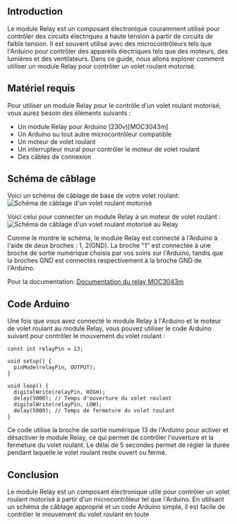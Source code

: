
## Introduction

Le module Relay est un composant électronique couramment utilisé pour contrôler des circuits électriques à haute tension à partir de circuits de faible tension. Il est souvent utilisé avec des microcontrôleurs tels que l'Arduino pour contrôler des appareils électriques tels que des moteurs, des lumières et des ventilateurs. Dans ce guide, nous allons explorer comment utiliser un module Relay pour contrôler un volet roulant motorisé.

## Matériel requis

Pour utiliser un module Relay pour le contrôle d'un volet roulant motorisé, vous aurez besoin des éléments suivants :

-   Un module Relay pour Arduino (230v)[MOC3043m]
-   Un Arduino ou tout autre microcontrôleur compatible
-   Un moteur de volet roulant
-   Un interrupteur mural pour contrôler le moteur de volet roulant
-   Des câbles de connexion

## Schéma de câblage

Voici un schéma de câblage de base de votre volet roulant:
![Schéma de câblage d'un volet roulant motorisé](https://europe1.discourse-cdn.com/arduino/optimized/4X/6/a/2/6a27da9bab24b2c3acf428e469918ec4e07f71d9_2_474x500.jpeg)


 Voici celui pour connecter un module Relay à un moteur de volet roulant :
![Schéma de câblage d'un volet roulant motorisé au Relay](https://www.astuces-pratiques.fr/imagesarticles/24/piloter-un-triac-avec-arduino-ou-pic_1.webp)

Comme le montre le schéma, le module Relay est connecté à l'Arduino à l'aide de deux broches : 1, 2(GND). La broche "1" est connectée à une broche de sortie numérique choisis par vos soins sur l'Arduino, tandis que la broches GND est connectés respectivement à la broche GND de l'Arduino.

Pour la documentation: 
[Documentation du relay MOC3043m](https://www.onsemi.com/pdf/datasheet/moc3043m-d.pdf)


## Code Arduino

Une fois que vous avez connecté le module Relay à l'Arduino et le moteur de volet roulant au module Relay, vous pouvez utiliser le code Arduino suivant pour contrôler le mouvement du volet roulant :

```arduino
const int relayPin = 13;

void setup() {
  pinMode(relayPin, OUTPUT);
}

void loop() {
  digitalWrite(relayPin, HIGH);
  delay(5000); // Temps d'ouverture du volet roulant
  digitalWrite(relayPin, LOW);
  delay(5000); // Temps de fermeture du volet roulant
}
``` 

Ce code utilise la broche de sortie numérique 13 de l'Arduino pour activer et désactiver le module Relay, ce qui permet de contrôler l'ouverture et la fermeture du volet roulant. Le délai de 5 secondes permet de régler la durée pendant laquelle le volet roulant reste ouvert ou fermé.

## Conclusion

Le module Relay est un composant électronique utile pour contrôler un volet roulant motorisé à partir d'un microcontrôleur tel que l'Arduino. En utilisant un schéma de câblage approprié et un code Arduino simple, il est facile de contrôler le mouvement du volet roulant en toute